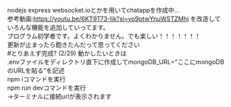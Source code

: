 nodejs express websocket.ioとかを用いてchatappを作成中… <br>
参考動画:https://youtu.be/6KT9T73-Iik?si=vo9ptwYnuWSTZMhj を改造していろんな機能を追加していってます。<br>
プログラム初学者です。よくわかりません。でも楽しい！！！！！！！<br>
更新が止まったら飽きたんだって思ってください<br>
#とりあえず完成? (2/29)
動かしたいときは<br>
.envファイルをディレクトリ直下に作成してmongoDB_URL="ここにmongoDBのURLを貼る"を記述<br>
npm iコマンドを実行 <br>
npm run devコマンドを実行<br>
→ターミナルに接続urlが表示されます<br>
